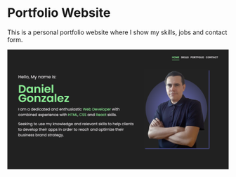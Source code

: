 # Portfolio Website

This is a personal portfolio website where I show my skills, jobs and contact form.

<img src="./assets/images/portfolio-website.png" alt="Portfolio Website Screenshot" />